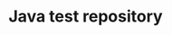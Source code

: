 # Java test repository

[![<TEST>](https://circleci.com/gh/meyson/JavaSimpleProj.svg?style=svg)](https://app.circleci.com/pipelines/github/meyson/JavaSimpleProj)
